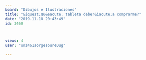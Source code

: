 ```yaml
---
board: "Dibujos e Ilustraciones"
title: "&iquest;Qu&eacute; tableta deber&iacute;a comprarme?"
date: "2019-11-18 20:43:49"
id: 3460



views: 4
user: "unz461sorgesoureDug"

---
```

